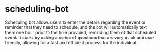 # scheduling-bot
Scheduling bot allows users to enter the details regarding the event or reminder that they need to schedule, and the bot will automatically text them one hour prior to the time provided, reminding them of that scheduled event. It starts by asking a series of questions that are very quick and user-friendly, allowing for a fast and efficient process for the individual.
